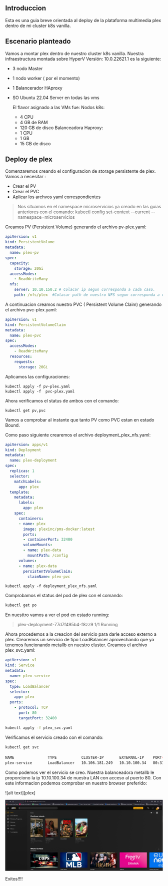 ## Introduccion

Esta es una guia breve orientada al deploy de la plataforma multimedia plex dentro de mi cluster k8s vanilla.

## Escenario planteado

Vamos a montar plex dentro de nuestro cluster k8s vanilla. Nuestra infraestructura montada sobre  HyperV Versión: 10.0.22621.1 es la siguiente:

- 3 nodo Master
- 1 nodo  worker ( por el momento)
- 1 Balancerador HAproxy
- SO Ubuntu 22.04 Server en todas las vms
  
  El flavor asignado a las VMs fue:
  Nodos k8s:
  - 4 CPU
  - 4 GB de RAM
  - 120 GB de disco
 Balanceadora Haproxy:
  - 1 CPU
  - 1 GB
  - 15 GB de disco

## Deploy de plex

Comenzaremos creando el  configuracion de storage persistente de plex. Vamos a necesitar :

- Crear el PV
- Crear el PVC
- Aplicar los archvos yaml correspondientes

> Nos situamos en el namespace microservicios ya creado en las guias anteriores con el comando: kubectl config set-context --current --namespace=microservicios

Creamos  PV (Persistent Volume) generando el archivo pv-plex.yaml:

```yaml
apiVersion: v1
kind: PersistentVolume
metadata:
  name: plex-pv
spec:
  capacity:
    storage: 20Gi
  accessModes:
    - ReadWriteMany
  nfs:
    server: 10.10.150.2 # Colacar ip segun corresponda a cada caso.
    path: /nfs/plex  #Colacar path de nuestro NFS segun corresponda a cada caso.
  ```

A continuacion creamos nuestro PVC ( Persistent Volume Claim) generando el archivo  pvc-plex.yaml:

```yaml
apiVersion: v1
kind: PersistentVolumeClaim
metadata:
  name: plex-pvc
spec:
  accessModes:
    - ReadWriteMany
  resources:
    requests:
      storage: 20Gi
  ```

Aplicamos las configuraciones:

```
kubectl apply -f pv-plex.yaml
kubectl apply -f  pvc-plex.yaml
```

Ahora verificamos el status de ambos con el comando:

```
kubectl get pv,pvc
```

Vamos a comprobar al instante que tanto PV como PVC estan en estado Bound.

Como paso siguiente crearemos el archivo deployment_plex_nfs.yaml:

```yaml
apiVersion: apps/v1
kind: Deployment
metadata:
  name: plex-deployment
spec:
  replicas: 1
  selector:
    matchLabels:
      app: plex
  template:
    metadata:
      labels:
        app: plex
    spec:
      containers:
      - name: plex
        image: plexinc/pms-docker:latest
        ports:
        - containerPort: 32400
        volumeMounts:
        - name: plex-data
          mountPath: /config
      volumes:
      - name: plex-data
        persistentVolumeClaim:
          claimName: plex-pvc
  ```

 ```
kubectl apply -f deployment_plex_nfs.yaml
```

Comprobamos el status del pod de plex  con el comando:

```bash
kubectl get po
```

En nuesttro vamos a ver el pod en estado running:

>plex-deployment-77d7f495b4-f8zz9       1/1     Running

Ahora procedemos  a la creacion del servicio para darle acceso externo a plex. Crearemos un servicio de tipo LoadBalancer aprovechando que ya tenemos funcionando metallb en nuestro cluster. Creamos el archivo  plex_svc.yaml:

```yaml
apiVersion: v1
kind: Service
metadata:
  name: plex-service
spec:
  type: LoadBalancer
  selector:
    app: plex
  ports:
    - protocol: TCP
      port: 80
      targetPort: 32400
```

```bash
kubectl apply -f plex_svc.yaml
```

Verificamos el servicio creado con el comando:

```bash
kubectl get svc

NAME               TYPE           CLUSTER-IP       EXTERNAL-IP    PORT(S)          
plex-service       LoadBalancer   10.106.181.249   10.10.100.34   80:31224/TCP     
```

Como podemos ver el servicio se creo. Nuestra balanceadora metallb le proporciono la ip 10.10.100.34 de nuestra LAN con acceso al puerto 80. Con este informacion podemos comprobar en nuestro browser preferido:


![alt text][plex]


![alt text](image-1.png)

Exitos!!!!

